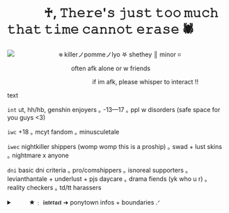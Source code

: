 # 　　　♰, 𝚃𝚑𝚎𝚛𝚎'𝚜 𝚓𝚞𝚜𝚝 𝚝𝚘𝚘 𝚖𝚞𝚌𝚑 𝚝𝚑𝚊𝚝 𝚝𝚒𝚖𝚎 𝚌𝚊𝚗𝚗𝚘𝚝 𝚎𝚛𝚊𝚜𝚎 🕷
![](https://i.imgur.com/5xwJ2CN.png)
⠀ ⠀⠀ ⠀⠀⠀ ⠀ ⠀𖦹 killerノpommeノlyo 𖤐 shethey ║ minor ⌗

⠀ ⠀⠀ ⠀⠀⠀ ⠀ ⠀⠀ ⠀⠀ ⠀often afk alone or w friends

⠀ ⠀⠀ ⠀⠀⠀ ⠀ ⠀⠀⠀ ⠀ ⠀⠀ ⠀⠀ ⠀if im afk, please whisper to interact !!
 
 <summary> text </summary>
 
`int` ut, hh/hb, genshin enjoyers ｡ -13—17 ｡ ppl w disorders (safe space for you guys <3)

`iwc` +18 ｡ mcyt fandom ｡ minusculetale

`iwec` nightkiller shippers (womp womp this is a proship) ｡ swad + lust skins ｡ nightmare x anyone

`dni` basic dni criteria ｡ pro/comshippers ｡ isnoreal supporters ｡ levianthantale + underlust + pjs daycare ｡ drama fiends (yk who u r) ｡ reality checkers ｡ td/tt harassers

<details>

<summary>⠀ ⠀⠀★﹕ 𝖎𝖓𝖙𝖊𝖗𝖆𝖈𝖙 ➜ ponytown infos + boundaries .ᐟ

